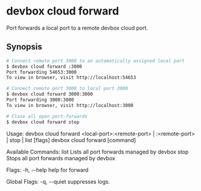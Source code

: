 # devbox cloud forward
Port forwards a local port to a remote devbox cloud port. 

## Synopsis



```bash
# Connect remote port 3000 to an automatically assigned local port
$ devbox cloud forward :3000
Port forwarding 54653:3000
To view in browser, visit http://localhost:54653
```
```bash
# Connect remote port 3000 to local port 3000
$ devbox cloud forward 3000:3000
Port forwarding 3000:3000
To view in browser, visit http://localhost:3000
```
```bash
# Close all open port-forwards
$ devbox cloud forward stop
```

Usage:
  devbox cloud forward \<local-port\>:\<remote-port\> | :\<remote-port\> | stop | list [flags]
  devbox cloud forward [command]

Available Commands:
  list        Lists all port forwards managed by devbox
  stop        Stops all port forwards managed by devbox

Flags:
  -h, --help   help for forward

Global Flags:
  -q, --quiet   suppresses logs.